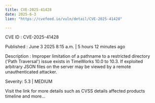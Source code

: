 ```yaml
---
title: CVE-2025-41428
date: 2025-6-3
lien: "https://cvefeed.io/vuln/detail/CVE-2025-41428"

---
```


CVE ID : CVE-2025-41428

Published :  June 3
2025
8:15 a.m. | 5 hours
12 minutes ago

Description : Improper limitation of a pathname to a restricted directory ('Path Traversal') issue exists in TimeWorks 10.0 to 10.3. If exploited
arbitrary JSON files on the server may be viewed by a remote unauthenticated attacker.

Severity: 5.3 | MEDIUM

Visit the link for more details
such as CVSS details
affected products
timeline
and more...
